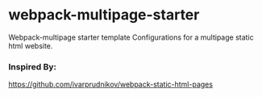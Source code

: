 # webpack-multipage-starter
Webpack-multipage starter template
Configurations for a multipage static html website.

### Inspired By:
https://github.com/ivarprudnikov/webpack-static-html-pages

